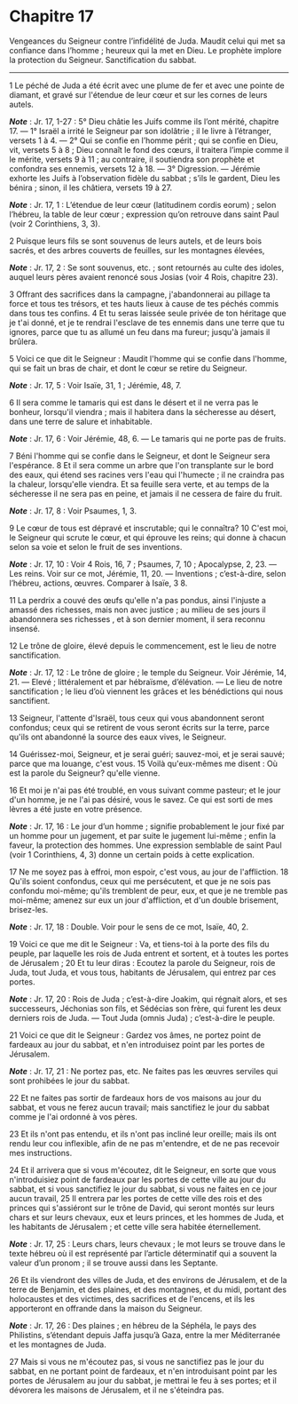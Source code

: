 # Chapitre 17

Vengeances du Seigneur contre l’infidélité de Juda.
Maudit celui qui met sa confiance dans l’homme ; heureux qui la met en Dieu.
Le prophète implore la protection du Seigneur.
Sanctification du sabbat.

***

1 Le péché de Juda a été écrit avec une plume de fer et avec une pointe de diamant, et gravé sur l'étendue de leur cœur et sur les cornes de leurs autels.

***Note*** :  Jr. 17, 1-27 : 5° Dieu châtie les Juifs comme ils l’ont mérité, chapitre 17. ― 1° Israël a irrité le Seigneur par son idolâtrie ; il le livre à l’étranger, versets 1 à 4. ― 2° Qui se confie en l’homme périt ; qui se confie en Dieu, vit, versets 5 à 8 ; Dieu connaît le fond des cœurs, il traitera l’impie comme il le mérite, versets 9 à 11 ; au contraire, il soutiendra son prophète et confondra ses ennemis, versets 12 à 18. ― 3° Digression. ― Jérémie exhorte les Juifs à l’observation fidèle du sabbat ; s’ils le gardent, Dieu les bénira ; sinon, il les châtiera, versets 19 à 27.

***Note*** :  Jr. 17, 1 : L’étendue de leur cœur (latitudinem cordis eorum) ; selon l’hébreu, la table de leur cœur ; expression qu’on retrouve dans saint Paul (voir 2 Corinthiens, 3, 3).

2 Puisque leurs fils se sont souvenus de leurs autels, et de leurs bois sacrés, et des arbres couverts de feuilles, sur les montagnes élevées,

***Note*** :  Jr. 17, 2 : Se sont souvenus, etc. ; sont retournés au culte des idoles, auquel leurs pères avaient renoncé sous Josias (voir 4 Rois, chapitre 23).


3 Offrant des sacrifices dans la campagne, j'abandonnerai au pillage ta force et tous tes trésors, et tes hauts lieux à cause de tes péchés commis dans tous tes confins. 4 Et tu seras laissée seule privée de ton héritage que je t'ai donné, et je te rendrai l'esclave de tes ennemis dans une terre que tu ignores, parce que tu as allumé un feu dans ma fureur; jusqu'à jamais il brûlera.


5 Voici ce que dit le Seigneur : Maudit l'homme qui se confie dans l'homme, qui se fait un bras de chair, et dont le cœur se retire du Seigneur.

***Note*** :  Jr. 17, 5 : Voir Isaïe, 31, 1 ; Jérémie, 48, 7.

6 Il sera comme le tamaris qui est dans le désert et il ne verra pas le bonheur, lorsqu'il viendra ; mais il habitera dans la sécheresse au désert, dans une terre de salure et inhabitable.

***Note*** :  Jr. 17, 6 : Voir Jérémie, 48, 6. ― Le tamaris qui ne porte pas de fruits.


7 Béni l'homme qui se confie dans le Seigneur, et dont le Seigneur sera l'espérance. 8 Et il sera comme un arbre que l'on transplante sur le bord des eaux, qui étend ses racines vers l'eau qui l'humecte ; il ne craindra pas la chaleur, lorsqu'elle viendra. Et sa feuille sera verte, et au temps de la sécheresse il ne sera pas en peine, et jamais il ne cessera de faire du fruit.

***Note*** :  Jr. 17, 8 : Voir Psaumes, 1, 3.


9 Le cœur de tous est dépravé et inscrutable; qui le connaîtra? 10 C'est moi, le Seigneur qui scrute le cœur, et qui éprouve les reins; qui donne à chacun selon sa voie et selon le fruit de ses inventions.

***Note*** :  Jr. 17, 10 : Voir 4 Rois, 16, 7 ; Psaumes, 7, 10 ; Apocalypse, 2, 23. ― Les reins. Voir sur ce mot, Jérémie, 11, 20. ― Inventions ; c’est-à-dire, selon l’hébreu, actions, œuvres. Comparer à Isaïe, 3 8.


11 La perdrix a couvé des œufs qu'elle n'a pas pondus, ainsi l'injuste a amassé des richesses, mais non avec justice ; au milieu de ses jours il abandonnera ses richesses , et à son dernier moment, il sera reconnu insensé.


12 Le trône de gloire, élevé depuis le commencement, est le lieu de notre sanctification.

***Note*** :  Jr. 17, 12 : Le trône de gloire ; le temple du Seigneur. Voir Jérémie, 14, 21. ― Elevé ; littéralement et par hébraïsme, d’élévation. ― Le lieu de notre sanctification ; le lieu d’où viennent les grâces et les bénédictions qui nous sanctifient.

13 Seigneur, l'attente d'Israël, tous ceux qui vous abandonnent seront confondus; ceux qui se retirent de vous seront écrits sur la terre, parce qu'ils ont abandonné la source des eaux vives, le Seigneur.


14 Guérissez-moi, Seigneur, et je serai guéri; sauvez-moi, et je serai sauvé; parce que ma louange, c'est vous. 15 Voilà qu'eux-mêmes me disent : Où est la parole du Seigneur? qu'elle vienne.


16 Et moi je n'ai pas été troublé, en vous suivant comme pasteur; et le jour d'un homme, je ne l'ai pas désiré, vous le savez. Ce qui est sorti de mes lèvres a été juste en votre présence.

***Note*** :  Jr. 17, 16 : Le jour d’un homme ; signifie probablement le jour fixé par un homme pour un jugement, et par suite le jugement lui-même ; enfin la faveur, la protection des hommes. Une expression semblable de saint Paul (voir 1 Corinthiens, 4, 3) donne un certain poids à cette explication.


17 Ne me soyez pas à effroi, mon espoir, c'est vous, au jour de l'affliction. 18 Qu'ils soient confondus, ceux qui me persécutent, et que je ne sois pas confondu moi-même; qu'ils tremblent de peur, eux, et que je ne tremble pas moi-même; amenez sur eux un jour d'affliction, et d'un double brisement, brisez-les.

***Note*** :  Jr. 17, 18 : Double. Voir pour le sens de ce mot, Isaïe, 40, 2.


19 Voici ce que me dit le Seigneur : Va, et tiens-toi à la porte des fils du peuple, par laquelle les rois de Juda entrent et sortent, et à toutes les portes de Jérusalem ; 20 Et tu leur diras : Ecoutez la parole du Seigneur, rois de Juda, tout Juda, et vous tous, habitants de Jérusalem, qui entrez par ces portes.

***Note*** :  Jr. 17, 20 : Rois de Juda ; c’est-à-dire Joakim, qui régnait alors, et ses successeurs, Jéchonias son fils, et Sédécias son frère, qui furent les deux derniers rois de Juda. ― Tout Juda (omnis Juda) ; c’est-à-dire le peuple.


21 Voici ce que dit le Seigneur : Gardez vos âmes, ne portez point de fardeaux au jour du sabbat, et n'en introduisez point par les portes de Jérusalem.

***Note*** :  Jr. 17, 21 : Ne portez pas, etc. Ne faites pas les œuvres serviles qui sont prohibées le jour du sabbat.

22 Et ne faites pas sortir de fardeaux hors de vos maisons au jour du sabbat, et vous ne ferez aucun travail; mais sanctifiez le jour du sabbat comme je l'ai ordonné à vos pères.


23 Et ils n'ont pas entendu, et ils n'ont pas incliné leur oreille; mais ils ont rendu leur cou inflexible, afin de ne pas m'entendre, et de ne pas recevoir mes instructions.


24 Et il arrivera que si vous m'écoutez, dit le Seigneur, en sorte que vous n'introduisiez point de fardeaux par les portes de cette ville au jour du sabbat, et si vous sanctifiez le jour du sabbat, si vous ne faites en ce jour aucun travail, 25 Il entrera par les portes de cette ville des rois et des princes qui s'assiéront sur le trône de David, qui seront montés sur leurs chars et sur leurs chevaux, eux et leurs princes, et les hommes de Juda, et les habitants de Jérusalem ; et cette ville sera habitée éternellement.

***Note*** :  Jr. 17, 25 : Leurs chars, leurs chevaux ; le mot leurs se trouve dans le texte hébreu où il est représenté par l’article déterminatif qui a souvent la valeur d’un pronom ; il se trouve aussi dans les Septante.

26 Et ils viendront des villes de Juda, et des environs de Jérusalem, et de la terre de Benjamin, et des plaines, et des montagnes, et du midi, portant des holocaustes et des victimes, des sacrifices et de l'encens, et ils les apporteront en offrande dans la maison du Seigneur.

***Note*** :  Jr. 17, 26 : Des plaines ; en hébreu de la Séphéla, le pays des Philistins, s’étendant depuis Jaffa jusqu’à Gaza, entre la mer Méditerranée et les montagnes de Juda.


27 Mais si vous ne m'écoutez pas, si vous ne sanctifiez pas le jour du sabbat, en ne portant point de fardeaux, et n'en introduisant point par les portes de Jérusalem au jour du sabbat, je mettrai le feu à ses portes; et il dévorera les maisons de Jérusalem, et il ne s'éteindra pas.

